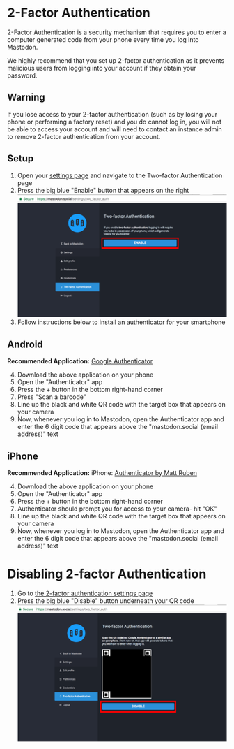 # 2-Factor Authentication

2-Factor Authentication is a security mechanism that requires you to enter a computer generated code from your phone every time you log into Mastodon.

We highly recommend that you set up 2-factor authentication as it prevents malicious users from logging into your account if they obtain your password.

## Warning

If you lose access to your 2-factor authentication (such as by losing your phone or performing a factory reset) and you do cannot log in, you will not be able to access your account and will need to contact an instance admin to remove 2-factor authentication from your account.

## Setup

1. Open your [settings page](https://mastodon.social/settings/two_factor_auth) and navigate to the Two-factor Authentication page
2. Press the big blue "Enable" button that appears on the right ![screenshot](screenshots/2fa/enable.png)
3. Follow instructions below to install an authenticator for your smartphone

## Android

__Recommended Application:__ [Google
Authenticator](https://play.google.com/store/apps/details?id=com.google.android.apps.authenticator2)

4. Download the above application on your phone
5. Open the "Authenticator" app
6. Press the + button in the bottom right-hand corner
7. Press "Scan a barcode"
8. Line up the black and white QR code with the target box that appears on your camera
9. Now, whenever you log in to Mastodon, open the Authenticator app and enter the 6 digit code that appears above the "mastodon.social (email address)" text

## iPhone

__Recommended Application:__ iPhone: [Authenticator by Matt
Ruben](https://itunes.apple.com/us/app/authenticator/id766157276?mt=8)

4. Download the above application on your phone
5. Open the "Authenticator" app
6. Press the + button in the bottom right-hand corner
7. Authenticator should prompt you for access to your camera- hit "OK"
8. Line up the black and white QR code with the target box that appears on your camera
9. Now, whenever you log in to Mastodon, open the Authenticator app and enter the 6 digit code that appears above the "mastodon.social (email address)" text

# Disabling 2-factor Authentication

1. Go to [the 2-factor authentication settings page](https://mastodon.social/settings/two_factor_auth)
2. Press the big blue "Disable" button underneath your QR code ![disable button screenshot](screenshots/2fa/disable.png)
